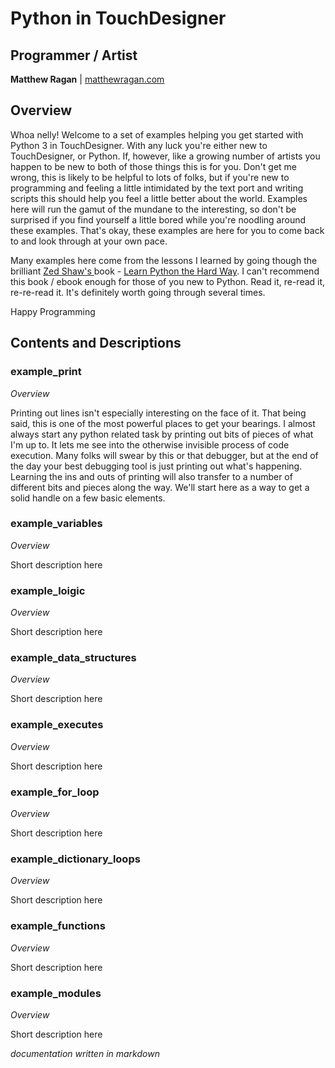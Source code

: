 # Python in TouchDesigner #

## Programmer / Artist ##

**Matthew Ragan** | [ matthewragan.com](http://matthewragan.com)  

## Overview ##

Whoa nelly! Welcome to a set of examples helping you get started with Python 3 in TouchDesigner. With any luck you're either new to TouchDesigner, or Python. If, however, like a growing number of artists you happen to be new to both of those things this is for you. Don't get me wrong, this is likely to be helpful to lots of folks, but if you're new to programming and feeling a little intimidated by the text port and writing scripts this should help you feel a little better about the world. Examples here will run the gamut of the mundane to the interesting, so don't be surprised if you find yourself a little bored while you're noodling around these examples. That's okay, these examples are here for you to come back to and look through at your own pace.

Many examples here come from the lessons I learned by going though the brilliant [Zed Shaw's ](http://zedshaw.com/) book - [Learn Python the Hard Way](http://learnpythonthehardway.org/book/). I can't recommend this book / ebook enough for those of you new to Python. Read it, re-read it, re-re-read it. It's definitely worth going through several times.

Happy Programming

## Contents and Descriptions ##

### example_print ###

*Overview*

Printing out lines isn't especially interesting on the face of it. That being said, this is one of the most powerful places to get your bearings. I almost always start any python related task by printing out bits of pieces of what I'm up to. It lets me see into the otherwise invisible process of code execution. Many folks will swear by this or that debugger, but at the end of the day your best debugging tool is just printing out what's happening. Learning the ins and outs of printing will also transfer to a number of different bits and pieces along the way. We'll start here as a way to get a solid handle on a few basic elements.

### example_variables ###

*Overview*

Short description here

### example_loigic ###

*Overview*

Short description here

### example_data_structures ###

*Overview*

Short description here

### example_executes ###

*Overview*

Short description here

### example_for_loop ###

*Overview*

Short description here

### example_dictionary_loops ###

*Overview*

Short description here

### example_functions ###

*Overview*

Short description here

### example_modules ###

*Overview*

Short description here

_documentation written in markdown_